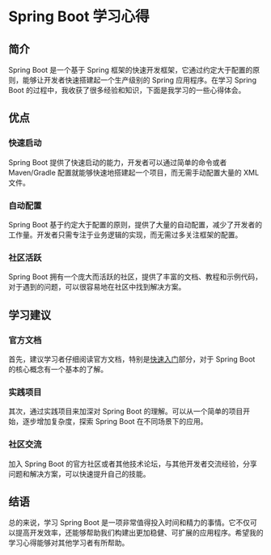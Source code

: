 

# Spring Boot 学习心得

## 简介

Spring Boot 是一个基于 Spring 框架的快速开发框架，它通过约定大于配置的原则，能够让开发者快速搭建起一个生产级别的 Spring 应用程序。在学习 Spring Boot 的过程中，我收获了很多经验和知识，下面是我学习的一些心得体会。

## 优点

### 快速启动

Spring Boot 提供了快速启动的能力，开发者可以通过简单的命令或者 Maven/Gradle 配置就能够快速地搭建起一个项目，而无需手动配置大量的 XML 文件。

### 自动配置

Spring Boot 基于约定大于配置的原则，提供了大量的自动配置，减少了开发者的工作量。开发者只需专注于业务逻辑的实现，而无需过多关注框架的配置。

### 社区活跃

Spring Boot 拥有一个庞大而活跃的社区，提供了丰富的文档、教程和示例代码，对于遇到的问题，可以很容易地在社区中找到解决方案。

## 学习建议

### 官方文档

首先，建议学习者仔细阅读官方文档，特别是[快速入门](https://spring.io/quickstart)部分，对于 Spring Boot 的核心概念有一个基本的了解。

### 实践项目

其次，通过实践项目来加深对 Spring Boot 的理解。可以从一个简单的项目开始，逐步增加复杂度，探索 Spring Boot 在不同场景下的应用。

### 社区交流

加入 Spring Boot 的官方社区或者其他技术论坛，与其他开发者交流经验，分享问题和解决方案，可以快速提升自己的技能。

## 结语

总的来说，学习 Spring Boot 是一项非常值得投入时间和精力的事情。它不仅可以提高开发效率，还能够帮助我们构建出更加稳健、可扩展的应用程序。希望我的学习心得能够对其他学习者有所帮助。
